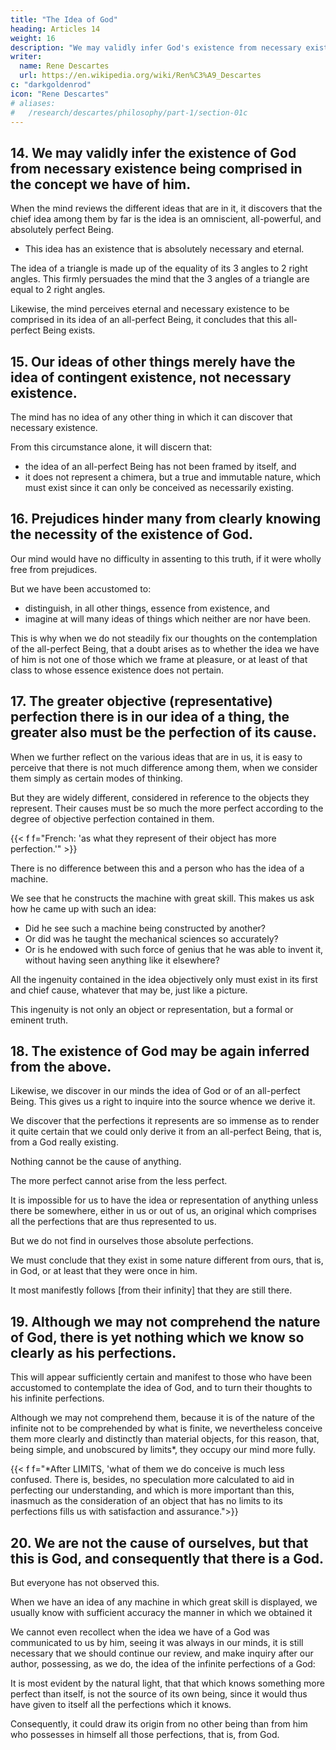 ```yaml
---
title: "The Idea of God"
heading: Articles 14
weight: 16
description: "We may validly infer God's existence from necessary existence being comprised in our concept of him"
writer:
  name: Rene Descartes
  url: https://en.wikipedia.org/wiki/Ren%C3%A9_Descartes
c: "darkgoldenrod"
icon: "Rene Descartes"
# aliases:
#   /research/descartes/philosophy/part-1/section-01c
---
```



## 14. We may validly infer the existence of God from necessary existence being comprised in the concept we have of him.

When the mind reviews the different ideas that are in it, it discovers that the chief idea among them by far is the idea is an omniscient, all-powerful, and absolutely perfect Being.
- This idea has an existence that is absolutely necessary and eternal.
<!-- In this idea there is contained not only possible and contingent existence, as in the ideas of all other things which it clearly perceives, but  -->

The idea of a triangle is made up of the equality of its 3 angles to 2 right angles. This firmly persuades the mind that the 3 angles of a triangle are equal to 2 right angles.

Likewise, the mind perceives eternal and necessary existence to be comprised in its idea of an all-perfect Being, it concludes that this all-perfect Being exists.


## 15. Our ideas of other things merely have the idea of **contingent existence**, not necessary existence.

The mind has no idea of any other thing in which it can discover that necessary existence. 

From this circumstance alone, it will discern that:
- the idea of an all-perfect Being has not been framed by itself, and
- it does not represent a chimera, but a true and immutable nature, which must exist since it can only be conceived as necessarily existing.


## 16. Prejudices hinder many from clearly knowing the necessity of the existence of God.

Our mind would have no difficulty in assenting to this truth, if it were wholly free from prejudices.

But we have been accustomed to:
- distinguish, in all other things, essence from existence, and
- imagine at will many ideas of things which neither are nor have been.

This is why when we do not steadily fix our thoughts on the contemplation of the all-perfect Being, that a doubt arises as to whether the idea we have of him is not one of those which we frame at pleasure, or at least of that class to whose essence existence does not pertain.


## 17. The greater objective (representative) perfection there is in our idea of a thing, the greater also must be the perfection of its cause.

When we further reflect on the various ideas that are in us, it is easy to perceive that there is not much difference among them, when we consider them simply as certain modes of thinking. 

But they are widely different, considered in reference to the objects they represent. Their causes must be so much the more perfect according to the degree of objective perfection contained in them. 

{{< f f="French: 'as what they represent of their object has more perfection.'" >}}


There is no difference between this and a person who has the idea of a machine. 

We see that he constructs the machine with great skill. This makes us ask how he came up with such an idea:
- Did he see such a machine being constructed by another? 
- Or did was he taught the mechanical sciences so accurately? 
- Or is he endowed with such force of genius that he was able to invent it, without having seen anything like it elsewhere?

All the ingenuity contained in the idea objectively only must exist in its first and chief cause, whatever that may be, just like a picture. 

This ingenuity is not only an object or representation, but a formal or eminent truth.


## 18. The existence of God may be again inferred from the above.

Likewise, we discover in our minds the idea of God or of an all-perfect Being. This gives us a right to inquire into the source whence we derive it. 

We discover that the perfections it represents are so immense as to render it quite certain that we could only derive it from an all-perfect Being, that is, from a God really existing.

<!-- For it is not only manifest by the natural light that  -->

Nothing cannot be the cause of anything.

 <!-- whatever, and that  -->

The more perfect cannot arise from the less perfect.  

<!-- so as to be thereby produced as by its efficient and total cause, but also that  -->

It is impossible for us to have the idea or representation of anything unless there be somewhere, either in us or out of us, an original which comprises all the perfections that are thus represented to us.

But we do not find in ourselves those absolute perfections. 

 <!-- of which we have the idea,  -->

We must conclude that they exist in some nature different from ours, that is, in God, or at least that they were once in him. 

It most manifestly follows [from their infinity] that they are still there.


## 19. Although we may not comprehend the nature of God, there is yet nothing which we know so clearly as his perfections.

This will appear sufficiently certain and manifest to those who have been accustomed to contemplate the idea of God, and to turn their thoughts to his infinite perfections.

Although we may not comprehend them, because it is of the nature of the infinite not to be comprehended by what is finite, we nevertheless conceive them more clearly and distinctly than material objects, for this reason, that, being simple, and unobscured by limits*, they occupy our mind more fully.

{{< f f="*After LIMITS, 'what of them we do conceive is much less confused. There is, besides, no speculation more calculated to aid in perfecting our understanding, and which is more important than this, inasmuch as the consideration of an object that has no limits to its perfections fills us with satisfaction and assurance.">}}





## 20. We are not the cause of ourselves, but that this is God, and consequently that there is a God.

But everyone has not observed this.

When we have an idea of any machine in which great skill is displayed, we usually know with sufficient accuracy the manner in which we obtained it

We cannot even recollect when the idea we have of a God was communicated to us by him, seeing it was always in our minds, it is still necessary that we should continue our review, and make inquiry after our author, possessing, as we do, the idea of the infinite perfections of a God:

It is most evident by the natural light, that that which knows something more perfect than itself, is not the source of its own being, since it would thus have given to itself all the perfections which it knows. 

Consequently, it could draw its origin from no other being than from him who possesses in himself all those perfections, that is, from God.
